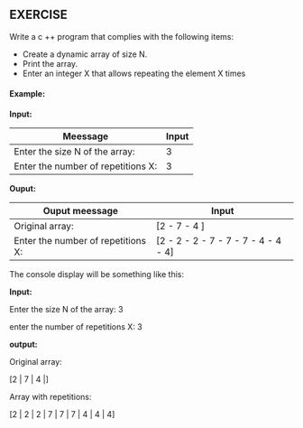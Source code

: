 ## EXERCISE 

Write a c ++ program that complies with the following items:

- Create a dynamic array of size N.
- Print the array.
- Enter an integer X that allows repeating the element X times

#### Example:

 **Input:**
 
| Meessage |  Input |   
| ------------ | ------------ | 
| Enter the size N of the array:  | 3  |
| Enter the number of repetitions X: | 3  |

 **Ouput:**

| Ouput meessage |  Input |   
| ------------ | ------------ | 
| Original array: | [2 -  7  - 4 ] |
| Enter the number of repetitions X: | [2 - 2 - 2 - 7 - 7 - 7 - 4 - 4 - 4]  |

The console display will be something like this:

**Input:**

Enter the size N of the array: 3

enter the number of repetitions X: 3

**output:**

Original array:

[2 | 7 | 4 |]

Array with repetitions:

[2 | 2 | 2 | 7 | 7 | 7 | 4 | 4 | 4] 

